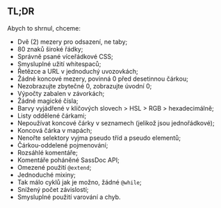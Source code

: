 
## TL;DR

Abych to shrnul, chceme:

* Dvě (2) mezery pro odsazení, ne taby;
* 80 znaků široké řádky;
* Správně psané víceřádkové CSS;
* Smysluplné užití whitespaců;
* Řetězce a URL v jednoduchý uvozovkách;
* Žádné koncové mezery, povinná 0 před desetinnou čárkou;
* Nezobrazujte zbytečné 0, zobrazujte úvodní 0;
* Výpočty zabalen v závorkách;
* Žádné magické čísla;
* Barvy vyjádřené v klíčových slovech > HSL > RGB > hexadecimálně;
* Listy oddělené čárkami;
* Nepoužívat koncové čárky v seznamech (jelikož jsou jednořádkové);
* Koncová čárka v mapách;
* Nenořte selektory vyjma pseudo tříd a pseudo elementů;
* Čárkou-oddelené pojmenování;
* Rozsáhlé komentáře;
* Komentáře poháněné SassDoc API;
* Omezené použití `@extend`;
* Jednoduché mixiny;
* Tak málo cyklů jak je možno, žádné `@while`;
* Snížený počet závislostí;
* Smysluplné použití varování a chyb.
